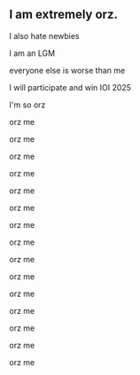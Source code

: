 ## I am extremely orz.
I also hate newbies

I am an LGM

everyone else is worse than me

I will participate and win IOI 2025

I'm so orz

orz me

orz me

orz me

orz me

orz me

orz me

orz me

orz me

orz me

orz me

orz me

orz me

orz me

orz me

orz me

